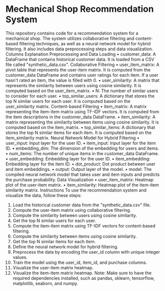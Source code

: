 # Mechanical Shop Recommendation System

This repository contains code for a recommendation system for a mechanical shop. The system utilizes collaborative filtering and content-based filtering techniques, as well as a neural network model for hybrid filtering. It also includes data preprocessing steps and data visualization.
Columns Explanation
Preprocessing and Data Loading
•	customer_data: A DataFrame that contains historical customer data. It is loaded from a CSV file called "synthetic_data.csv".
Collaborative Filtering
•	user_item_matrix: A pivot table that represents the user-item matrix. It is computed from the customer_data DataFrame and contains user ratings for each item. If a user hasn't rated an item, the value is filled with 0.
•	user_similarity: A matrix that represents the similarity between users using cosine similarity. It is computed based on the user_item_matrix.
•	N: The number of similar users to consider for each user.
•	top_similar_users: A dictionary that stores the top N similar users for each user. It is computed based on the user_similarity matrix.
Content-based Filtering
•	item_matrix: A matrix representing the item-item matrix using TF-IDF vectors. It is computed from the item descriptions in the customer_data DataFrame.
•	item_similarity: A matrix representing the similarity between items using cosine similarity. It is computed based on the item_matrix.
•	top_similar_items: A dictionary that stores the top N similar items for each item. It is computed based on the item_similarity matrix.
Neural Network Model for Hybrid Filtering
•	user_input: Input layer for the user ID.
•	item_input: Input layer for the item ID.
•	embedding_dim: The dimension of the embedding for users and items.
•	num_items: The number of unique items in the customer_data DataFrame.
•	user_embedding: Embedding layer for the user ID.
•	item_embedding: Embedding layer for the item ID.
•	dot_product: Dot product between user and item embeddings.
•	output: Output layer of the model.
•	model: The compiled neural network model that takes user and item inputs and predicts the purchase probability.
Data Visualization
•	user_item_matrix: Heatmap plot of the user-item matrix.
•	item_similarity: Heatmap plot of the item-item similarity matrix.
Instructions
To use the recommendation system and visualize the data, follow these steps:
1.	Load the historical customer data from the "synthetic_data.csv" file.
2.	Compute the user-item matrix using collaborative filtering.
3.	Compute the similarity between users using cosine similarity.
4.	Get the top N similar users for each user.
5.	Compute the item-item matrix using TF-IDF vectors for content-based filtering.
6.	Compute the similarity between items using cosine similarity.
7.	Get the top N similar items for each item.
8.	Define the neural network model for hybrid filtering.
9.	Preprocess the data by encoding the user_id column with unique integer values.
10.	Train the model using the user_id, item_id, and purchase columns.
11.	Visualize the user-item matrix heatmap.
12.	Visualize the item-item matrix heatmap.
Note: Make sure to have the required dependencies installed, such as pandas, sklearn, tensorflow, matplotlib, seaborn, and numpy.
